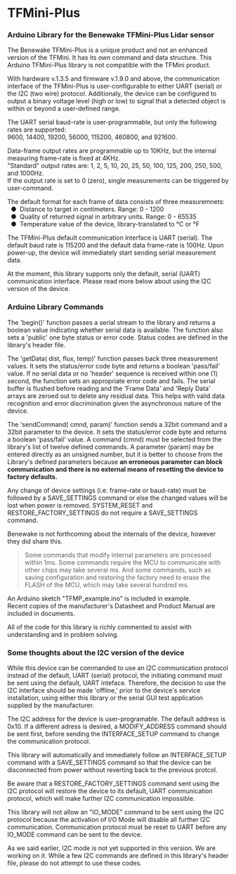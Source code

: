 # TFMini-Plus
### Arduino Library for the Benewake TFMini-Plus Lidar sensor

The Benewake TFMini-Plus is a unique product and not an enhanced version of the TFMini. It has its own command and data structure.  This Arduino TFMini-Plus library is not compatible with the TFMini product.

With hardware v.1.3.5 and firmware v.1.9.0 and above, the communication interface of the TFMini-Plus is user-configurable to either UART (serial) or the I2C (two wire) protocol.  Additionaly, the device can be configured to output a binary voltage level (high or low) to signal that a detected object is within or beyond a user-defined range.

The UART serial baud-rate is user-programmable, but only the following rates are supported:
</br>9600, 14400, 19200, 56000, 115200, 460800, and 921600.<br>

Data-frame output rates are programmable up to 10KHz, but the internal measuring frame-rate is fixed at 4KHz.
<br />"Standard" output rates are: 1, 2, 5, 10, 20, 25, 50, 100, 125, 200, 250, 500, and 1000Hz.
<br />If the output rate is set to 0 (zero), single measurements can be triggered by user-command.

The default format for each frame of data consists of three measuremnets:
<br />&nbsp;&nbsp;&#9679;&nbsp;  Distance to target in centimeters. Range: 0 - 1200
<br />&nbsp;&nbsp;&#9679;&nbsp;  Quality of returned signal in arbitrary units. Range: 0 - 65535
<br />&nbsp;&nbsp;&#9679;&nbsp;  Temperature value of the device, library-translated to °C or °F

The TFMini-Plus default communication interface is UART (serial).  The default baud rate is 115200 and the default data frame-rate is 100Hz.  Upon power-up, the device will immediately start sending serial measurement data.

At the moment, this library supports only the default, serial (UART) communication interface.  Please read more below about using the I2C version of the device.

### Arduino Library Commands
The 'begin()' function passes a serial stream to the library and returns a boolean value indicating whether serial data is available. The function also sets a 'public' one byte status or error code.  Status codes are defined in the library's header file.

The 'getData( dist, flux, temp)' function passes back three measurement values.  It sets the status/error code byte and returns a boolean 'pass/fail' value.  If no serial data or no 'header' sequence is received within one (1) second, the function sets an appropriate error code and fails.  The serial buffer is flushed before reading and the 'Frame Data' and 'Reply Data' arrays are zeroed out to delete any residual data.  This  helps with valid data recognition and error discrimination given the asynchronous nature of the device.

The 'sendCommand( cmnd, param)' function sends a 32bit command and a 32bit parameter to the device. It sets the status/error code byte and returns a boolean 'pass/fail' value.  A command (cmnd) must be selected from the library's list of twelve defined commands. A parameter (param) may be entered directly as an unsigned number, but it is better to choose from the Library's defined parameters because **an erroneous parameter can block communication and there is no external means of resetting the device to factory defaults.**

Any change of device settings (i.e. frame-rate or baud-rate) must be followed by a SAVE_SETTINGS command or else the changed values will be lost when power is removed.  SYSTEM_RESET and RESTORE_FACTORY_SETTINGS do not require a SAVE_SETTINGS command.

Benewake is not forthcoming about the internals of the device, however they did share this.
>Some commands that modify internal parameters are processed within 1ms. Some commands require the MCU to communicate with other chips may take several ms. And some commands, such as saving configuration and restoring the factory need to erase the FLASH of the MCU, which may take several hundred ms.

An Arduino sketch "TFMP_example.ino" is included in example.
<br>Recent copies of the manufacturer's Datasheet and Product Manual are included in documents.

All of the code for this library is richly commented to assist with understanding and in problem solving.

### Some thoughts about the I2C version of the device
While this device can be commanded to use an I2C communication protocol instead of the default, UART (serial) protocol, the initiating command must be sent using the default, UART inteface.  Therefore, the decision to use the I2C interface should be made 'offline,' prior to the device's service installation, using either this library or the serial GUI test application supplied by the manufacturer.

The I2C address for the device is user-programable.  The default address is 0x10.  If a different adress is desired, a MODIFY_ADDRESS command should be sent first, before sending the INTERFACE_SETUP command to change the communication protocol.

This library will automatically and immediately follow an INTERFACE_SETUP command with a SAVE_SETTINGS command so that the device can be disconnected from power without reverting back to the previous protcol.

Be aware that a RESTORE_FACTORY_SETTINGS command sent using the I2C protocol will restore the device to its default, UART communication protocol, which will make further I2C communication impossible.

This library will not allow an "IO_MODE" command to be sent using the I2C protocol because the activation of I/O Mode will disable all further I2C communication.  Communication protocol must be reset to UART before any IO_MODE command can be sent to the device.

As we said earlier, I2C mode is not yet supported in this version.  We are working on it.  While a few I2C commands are defined in this library's header file, please do not attempt to use these codes.
